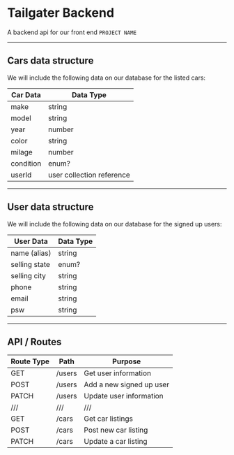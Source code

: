 # Tailgater Backend

A backend api for our front end `PROJECT NAME`

***

## Cars data structure

We will include the following data on our database for the listed cars:

| Car Data | Data Type |
| -------- | --------- |
| make | string |
| model | string |
| year | number |
| color | string |
| milage | number |
| condition | enum? |
| userId | user collection reference |

***

## User data structure

We will include the following data on our database for the signed up users:

| User Data | Data Type |
| --------- | --------- |
| name (alias) | string |
| selling state | enum? |
| selling city | string |
| phone | string |
| email | string |
| psw | string |

***

## API / Routes

| Route Type | Path | Purpose |
| ---------- | ---- | ------- |
| GET | /users | Get user information |
| POST | /users | Add a new signed up user |
| PATCH | /users | Update user information |
| \/\/\/ | \/\/\/ | \/\/\/ |
| GET | /cars | Get car listings |
| POST | /cars | Post new car listing |
| PATCH | /cars | Update a car listing |